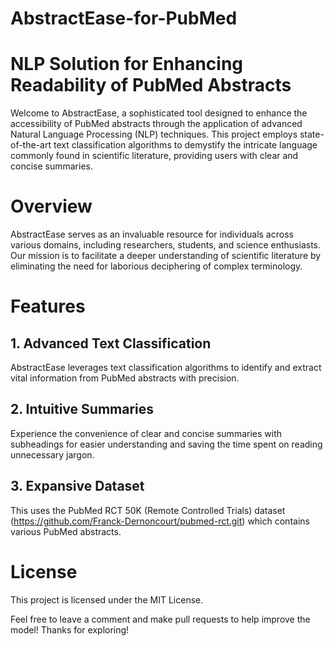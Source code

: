 # AbstractEase-for-PubMed

# NLP Solution for Enhancing Readability of PubMed Abstracts
Welcome to AbstractEase, a sophisticated tool designed to enhance the accessibility of PubMed abstracts through the application of advanced Natural Language Processing (NLP) techniques. This project employs state-of-the-art text classification algorithms to demystify the intricate language commonly found in scientific literature, providing users with clear and concise summaries.

# Overview
AbstractEase serves as an invaluable resource for individuals across various domains, including researchers, students, and science enthusiasts. Our mission is to facilitate a deeper understanding of scientific literature by eliminating the need for laborious deciphering of complex terminology.

# Features
## 1. Advanced Text Classification
AbstractEase leverages text classification algorithms to identify and extract vital information from PubMed abstracts with precision.

## 2. Intuitive Summaries
Experience the convenience of clear and concise summaries with subheadings for easier understanding and saving the time spent on reading unnecessary jargon.

## 3. Expansive Dataset
This uses the PubMed RCT 50K (Remote Controlled Trials) dataset (https://github.com/Franck-Dernoncourt/pubmed-rct.git) which contains various PubMed abstracts.

# License
This project is licensed under the MIT License.


Feel free to leave a comment and make pull requests to help improve the model! Thanks for exploring!
